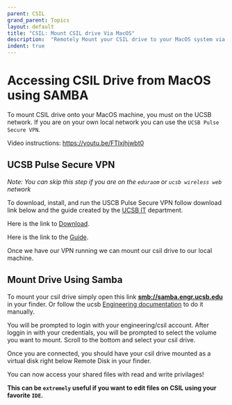 ```yaml
---
parent: CSIL
grand_parent: Topics
layout: default
title: "CSIL: Mount CSIL drive Via MacOS"
description:  "Remotely Mount your CSIL drive to your MacOS system via cifs/smb using SAMBA"
indent: true
---
```


# Accessing CSIL Drive from MacOS using SAMBA

To mount CSIL drive onto your MacOS machine, you must on the UCSB network. If you are on your own local network you can use the `UCSB Pulse Secure VPN`. 

Video instructions: <https://youtu.be/FTlxjhjwbt0>


## UCSB Pulse Secure VPN
*Note: You can skip this step if you are on the `eduraom` or `ucsb wireless web` network*

To download, install, and run the USCB Pulse Secure VPN  follow download link below and the guide created by the [UCSB IT](https://www.it.ucsb.edu/) department.  

Here is the link to [Download](https://ucsb.app.box.com/v/vpn-mac). 

Here is the link to the [Guide](https://www.it.ucsb.edu/pulse-secure-vpn-client-mac-os). 

Once we have our VPN running we can mount our csil drive to our local machine.


## Mount Drive Using Samba

To mount your csil drive simply open this link **[smb://samba.engr.ucsb.edu](smb://samba.engr.ucsb.edu)** in your finder. 
Or follow the ucsb [Engineering documentation](https://doc.engr.ucsb.edu/pages/viewpage.action?pageId=3342386) to do it manually. 

You will be prompted to login with your engineering/csil account. 
After loggin in with your credentials, you will be prompted to select the volume you want to mount. Scroll to the bottom and select your csil drive.

Once you are connected, you should have your csil drive mounted as a virtual disk right below Remote Disk in your finder. 

You can now access your shared files with read and write privilages!

**This can be `extremely` useful if you want to edit files on CSIL using your favorite `IDE`.**

